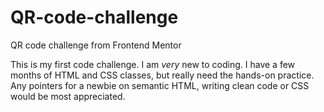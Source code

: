 # QR-code-challenge
QR code challenge from Frontend Mentor  

This is my first code challenge.  I am <em>very</em> new to coding.
I have a few months of HTML and CSS classes, but really need the 
hands-on practice.  Any pointers for a newbie on semantic HTML, writing
clean code or CSS would be most appreciated. 

